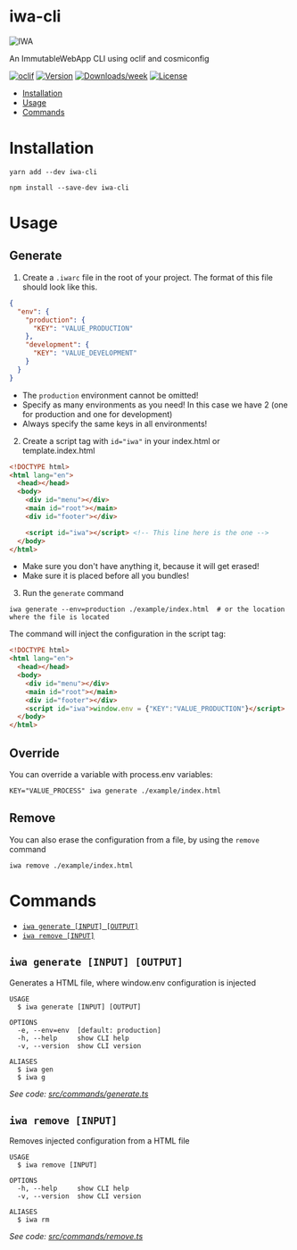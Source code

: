 iwa-cli
=======

![IWA](https://user-images.githubusercontent.com/7029482/79209827-35942a80-7e44-11ea-908a-0a9d54f62779.png)

An ImmutableWebApp CLI using oclif and cosmiconfig

[![oclif](https://img.shields.io/badge/cli-oclif-brightgreen.svg)](https://oclif.io)
[![Version](https://img.shields.io/npm/v/iwa-cli.svg)](https://npmjs.org/package/iwa-cli)
[![Downloads/week](https://img.shields.io/npm/dw/iwa-cli.svg)](https://npmjs.org/package/iwa-cli)
[![License](https://img.shields.io/npm/l/iwa-cli.svg)](https://github.com/chrispcode/iwa-cli/blob/master/package.json)

<!-- toc -->
* [Installation](#installation)
* [Usage](#usage)
* [Commands](#commands)
<!-- tocstop -->

# Installation
<!-- installation -->
```sh-session
yarn add --dev iwa-cli

npm install --save-dev iwa-cli
```
<!-- installationstop -->

# Usage

## Generate
1. Create a `.iwarc` file in the root of your project.
The format of this file should look like this.

```json
{
  "env": {
    "production": {
      "KEY": "VALUE_PRODUCTION"
    },
    "development": {
      "KEY": "VALUE_DEVELOPMENT"
    }
  }
}
```
* The `production` environment cannot be omitted!
* Specify as many environments as you need! In this case we have 2 (one for production and one for development)
* Always specify the same keys in all environments!

2. Create a script tag with `id="iwa"` in your index.html or template.index.html

```html
<!DOCTYPE html>
<html lang="en">
  <head></head>
  <body>
    <div id="menu"></div>
    <main id="root"></main>
    <div id="footer"></div>

    <script id="iwa"></script> <!-- This line here is the one -->
  </body>
</html>
```

* Make sure you don't have anything it, because it will get erased!
* Make sure it is placed before all you bundles!

3. Run the `generate` command

```sh-session
iwa generate --env=production ./example/index.html  # or the location where the file is located
```

The command will inject the configuration in the script tag:

```html
<!DOCTYPE html>
<html lang="en">
  <head></head>
  <body>
    <div id="menu"></div>
    <main id="root"></main>
    <div id="footer"></div>
    <script id="iwa">window.env = {"KEY":"VALUE_PRODUCTION"}</script>
  </body>
</html>
```

## Override
You can override a variable with process.env variables:

```sh-session
KEY="VALUE_PROCESS" iwa generate ./example/index.html
```

## Remove
You can also erase the configuration from a file, by using the `remove` command

```sh-session
iwa remove ./example/index.html
```

# Commands
<!-- commands -->
* [`iwa generate [INPUT] [OUTPUT]`](#iwa-generate-input-output)
* [`iwa remove [INPUT]`](#iwa-remove-input)

## `iwa generate [INPUT] [OUTPUT]`

Generates a HTML file, where window.env configuration is injected

```
USAGE
  $ iwa generate [INPUT] [OUTPUT]

OPTIONS
  -e, --env=env  [default: production]
  -h, --help     show CLI help
  -v, --version  show CLI version

ALIASES
  $ iwa gen
  $ iwa g
```

_See code: [src/commands/generate.ts](https://github.com/chrispcode/iwa-cli/blob/v0.1.2/src/commands/generate.ts)_

## `iwa remove [INPUT]`

Removes injected configuration from a HTML file

```
USAGE
  $ iwa remove [INPUT]

OPTIONS
  -h, --help     show CLI help
  -v, --version  show CLI version

ALIASES
  $ iwa rm
```

_See code: [src/commands/remove.ts](https://github.com/chrispcode/iwa-cli/blob/v0.1.2/src/commands/remove.ts)_
<!-- commandsstop -->
